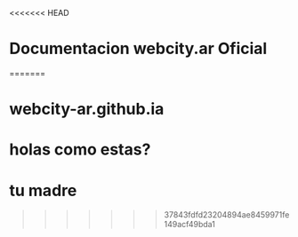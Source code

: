 <<<<<<< HEAD
# Documentacion webcity.ar Oficial 
=======
# webcity-ar.github.ia
# holas como estas?
# tu madre
>>>>>>> 37843fdfd23204894ae8459971fe149acf49bda1
